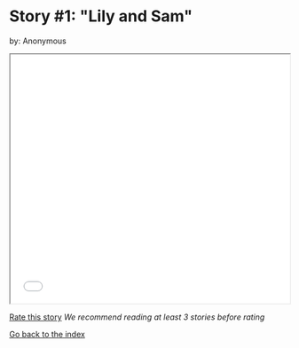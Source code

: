 # Story #1: "Lily and Sam"
by: Anonymous


<iframe src="stories/01-Lily_and_Sam.html" height="450px" width="100%"> </iframe>

[Rate this story](https://forms.gle/zbTTGuidhwvabMLT9) *We recommend reading at least 3 stories before rating*

[Go back to the index](../index.md)


